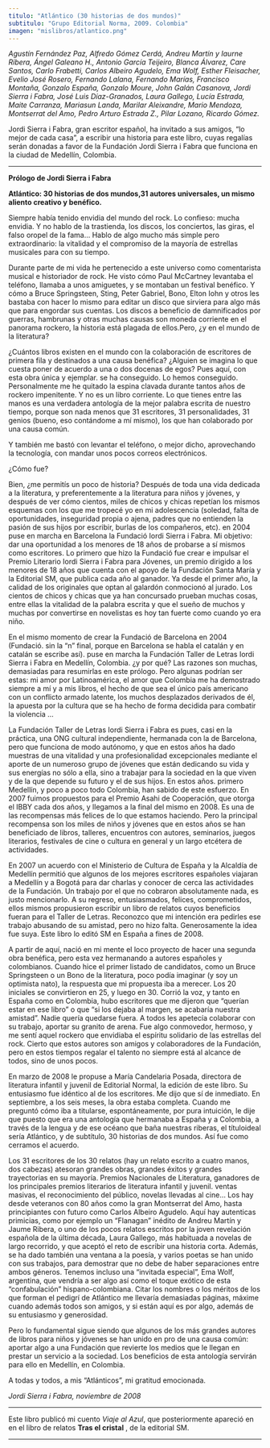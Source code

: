```yaml
---
titulo: "Atlántico (30 historias de dos mundos)"
subtitulo: "Grupo Editorial Norma, 2009. Colombia"
imagen: "mislibros/atlantico.png"
---
```

_Agustín Fernández Paz, Alfredo Gómez Cerdá, Andreu Martín y Iaurne Ribera, Ángel Galeano H., Antonio García Teijeiro, Blanca Álvarez, Care Santos, Carlo Frabetti, Carlos Albeiro Agudelo, Ema Wolf, Esther Fleisacher, Evelio José Rosero, Fernando Lalana, Fernando Marías, Francisco Montaña, Gonzalo España, Gonzalo Moure, John Galán Casanova, Jordi Sierra i Fabra, José Luis Díaz-Granados, Laura Gallego, Lucía Estrada, Maite Carranza, Mariasun Landa, Marilar Aleixandre, Mario Mendoza, Montserrat del Amo, Pedro Arturo Estrada Z., Pilar Lozano, Ricardo Gómez._

Jordi Sierra i Fabra, gran escritor español, ha invitado a sus amigos, “lo mejor de cada casa”, a escribir una historia para este libro, cuyas regalías serán donadas a favor de la Fundación Jordi Sierra i Fabra que funciona en la ciudad de Medellín, Colombia.

* * *

**Prólogo de Jordi Sierra i Fabra**

**Atlántico: 30 historias de dos mundos,31 autores universales, un mismo aliento creativo y benéfico.**

Siempre había tenido envidia del mundo del rock. Lo confieso: mucha envidia. Y no hablo de la trastienda, los discos, los conciertos, las giras, el falso oropel de la fama… Hablo de algo mucho más simple pero extraordinario: la vitalidad y el compromiso de la mayoría de estrellas musicales para con su tiempo.

Durante parte de mi vida he pertenecido a este universo como comentarista musical e historiador de rock. He visto cómo Paul McCartney levantaba el teléfono, llamaba a unos amiguetes, y se montaban un festival benéfico. Y cómo a Bruce Springsteen, Sting, Peter Gabriel, Bono, Elton Iohn y otros les bastaba con hacer lo mismo para editar un disco que sirviera para algo más que para engordar sus cuentas. Los discos a beneficio de damnificados por guerras, hambrunas y otras muchas causas son moneda corriente en el panorama rockero, la historia está plagada de ellos.Pero, ¿y en el mundo de la literatura?

¿Cuántos libros existen en el mundo con la colaboración de escritores de primera fila y destinados a una causa benéfica? ¿Alguien se imagina lo que cuesta poner de acuerdo a una o dos docenas de egos? Pues aquí, con esta obra única y ejemplar. se ha conseguido. Lo hemos conseguido. Personalmente me he quitado la espina clavada durante tantos años de rockero impenitente. Y no es un libro corriente. Lo que tienes entre las manos es una verdadera antología de la mejor palabra escrita de nuestro tiempo, porque son nada menos que 31 escritores, 31 personalidades, 31 genios (bueno, eso contándome a mí mismo), los que han colaborado por una causa común.

Y también me bastó con levantar el teléfono, o mejor dicho, aprovechando la tecnología, con mandar unos pocos correos electrónicos.

¿Cómo fue?

Bien, ¿me permitís un poco de historia? Después de toda una vida dedicada a la literatura, y preferentemente a la literatura para niños y jóvenes, y después de ver cómo cientos, miles de chicos y chicas repetían los mismos esquemas con los que me tropecé yo en mi adolescencia (soledad, falta de oportunidades, inseguridad propia o ajena, padres que no entienden la pasión de sus hijos por escribir, burlas de los compañeros, etc). en 2004 puse en marcha en Barcelona la Fundació Iordi Sierra i Fabra. Mi objetivo: dar una oportunidad a los menores de 18 años de probarse a sí mismos como escritores. Lo primero que hizo la Fundació fue crear e impulsar el Premio Literario Iordi Sierra i Fabra para Jóvenes, un premio dirigido a los menores de 18 años que cuenta con el apoyo de la Fundación Santa María y la Editorial SM, que publica cada año al ganador. Ya desde el primer año, la calidad de los originales que optan al galardón conmocionó al jurado. Los cientos de chicos y chicas que ya han concursado prueban muchas cosas, entre ellas la vitalidad de la palabra escrita y que el sueño de muchos y muchas por convertirse en novelistas es hoy tan fuerte como cuando yo era niño.

En el mismo momento de crear la Fundació de Barcelona en 2004 (Fundació. sin la “n” final, porque en Barcelona se habla el catalán y en catalán se escribe así). puse en marcha la Fundación Taller de Letras Iordi Sierra i Fabra en Medellín, Colombia. ¿y por qué? Las razones son muchas, demasiadas para resumirlas en este prólogo. Pero algunas podrían ser estas: mi amor por Latinoamérica, el amor que Colombia me ha demostrado siempre a mí y a mis libros, el hecho de que sea el único país americano con un conflicto armado latente, los muchos desplazados derivados de él, la apuesta por la cultura que se ha hecho de forma decidida para combatir la violencia …

La Fundación Taller de Letras Iordi Sierra i Fabra es pues, casi en la práctica, una ONG cultural independiente, hermanada con la de Barcelona, pero que funciona de modo autónomo, y que en estos años ha dado muestras de una vitalidad y una profesionalidad excepcionales mediante el aporte de un numeroso grupo de jóvenes que están dedicando su vida y sus energías no sólo a ella, sino a trabajar para la sociedad en la que viven y de la que depende su futuro y el de sus hijos. En estos años. primero Medellín, y poco a poco todo Colombia, han sabido de este esfuerzo. En 2007 fuimos propuestos para el Premio Asahi de Cooperación, que otorga el IBBY cada dos años, y llegamos a la final del mismo en 2008. Es una de las recompensas más felices de lo que estamos haciendo. Pero la principal recompensa son los miles de niños y jóvenes que en estos años se han beneficiado de libros, talleres, encuentros con autores, seminarios, juegos literarios, festivales de cine o cultura en general y un largo etcétera de actividades.

En 2007 un acuerdo con el Ministerio de Cultura de España y la Alcaldía de Medellín permitió que algunos de los mejores escritores españoles viajaran a Medellín y a Bogotá para dar charlas y conocer de cerca las actividades de la Fundación. Un trabajo por el que no cobraron absolutamente nada, es justo mencionarlo. A su regreso, entusiasmados, felices, comprometidos, ellos mismos propusieron escribir un libro de relatos cuyos beneficios fueran para el Taller de Letras. Reconozco que mi intención era pedirles ese trabajo abusando de su amistad, pero no hizo falta. Generosamente la idea fue suya. Este libro lo editó SM en España a fines de 2008.

A partir de aquí, nació en mi mente el loco proyecto de hacer una segunda obra benéfica, pero esta vez hermanando a autores españoles y colombianos. Cuando hice el primer listado de candidatos, como un Bruce Springsteen o un Bono de la literatura, poco podía imaginar (y soy un optimista nato), la respuesta que mi propuesta iba a merecer. Los 20 iniciales se convirtieron en 25, y luego en 30. Corrió la voz, y tanto en España como en Colombia, hubo escritores que me dijeron que “querían estar en ese libro” o que “si los dejaba al margen, se acabaría nuestra amistad”. Nadie quería quedarse fuera. A todos les apetecía colaborar con su trabajo, aportar su granito de arena. Fue algo conmovedor, hermoso, y me sentí aquel rockero que envidiaba el espíritu solidario de las estrellas del rock. Cierto que estos autores son amigos y colaboradores de la Fundación, pero en estos tiempos regalar el talento no siempre está al alcance de todos, sino de unos pocos.

En marzo de 2008 le propuse a María Candelaria Posada, directora de literatura infantil y juvenil de Editorial Normal, la edición de este libro. Su entusiasmo fue idéntico al de los escritores. Me dijo que sí de inmediato. En septiembre, a los seis meses, la obra estaba completa. Cuando me preguntó cómo iba a titularse, espontáneamente, por pura intuición, le dije que puesto que era una antología que hermanaba a España y a Colombia, a través de la lengua y de ese océano que baña nuestras riberas, el títuloideal sería Atlántico, y de subtítulo, 30 historias de dos mundos. Así fue como cerramos el acuerdo.

Los 31 escritores de los 30 relatos (hay un relato escrito a cuatro manos, dos cabezas) atesoran grandes obras, grandes éxitos y grandes trayectorias en su mayoría. Premios Nacionales de Literatura, ganadores de los principales premios literarios de literatura infantil y juvenil. ventas masivas, el reconocimiento del público, novelas llevadas al cine… Los hay desde veteranos con 80 años como la gran Montserrat del Amo, hasta principiantes con futuro como Carlos Albeiro Agudelo. Aquí hay autenticas primicias, como por ejemplo un “Flanagan” inédito de Andreu Martín y Jaume Ribera, o uno de los pocos relatos escritos por la joven revelación española de la última década, Laura Gallego, más habituada a novelas de largo recorrido, y que aceptó el reto de escribir una historia corta. Además, se ha dado también una ventana a la poesía, y varios poetas se han unido con sus trabajos, para demostrar que no debe de haber separaciones entre ambos géneros. Tenemos incluso una “invitada especial”, Ema Wolf, argentina, que vendría a ser algo así como el toque exótico de esta “confabulación” hispano-colombiana. Citar los nombres o los méritos de los que forman el pedigrí de Atlántico me llevaría demasiadas páginas, máxime cuando además todos son amigos, y si están aquí es por algo, además de su entusiasmo y generosidad.

Pero lo fundamental sigue siendo que algunos de los más grandes autores de libros para niños y jóvenes se han unido en pro de una causa común: aportar algo a una Fundación que revierte los medios que le llegan en prestar un servicio a la sociedad. Los beneficios de esta antología servirán para ello en Medellín, en Colombia.

A todas y todos, a mis “Atlánticos”, mi gratitud emocionada.

_Jordi Sierra i Fabra, noviembre de 2008_

* * *

Este libro publicó mi cuento _Viaje al Azul_, que posteriormente apareció en en el libro de relatos **Tras el cristal** , de la editorial SM.

* * *

